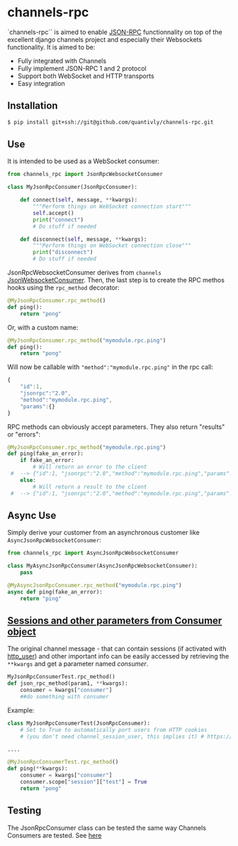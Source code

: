 # channels-rpc

`channels-rpc`` is aimed to enable [JSON-RPC](http://json-rpc.org/) functionnality
on top of the excellent django channels project and especially their Websockets
functionality. It is aimed to be:

- Fully integrated with Channels
- Fully implement JSON-RPC 1 and 2 protocol
- Support both WebSocket and HTTP transports
- Easy integration

## Installation

```sh
$ pip install git+ssh://git@github.com/quantivly/channels-rpc.git
```

## Use

It is intended to be used as a WebSocket consumer:

```python
from channels_rpc import JsonRpcWebsocketConsumer

class MyJsonRpcConsumer(JsonRpcConsumer):

    def connect(self, message, **kwargs):
        """Perform things on WebSocket connection start"""
        self.accept()
        print("connect")
        # Do stuff if needed

    def disconnect(self, message, **kwargs):
        """Perform things on WebSocket connection close"""
        print("disconnect")
        # Do stuff if needed

```

JsonRpcWebsocketConsumer derives from `channels`
[JsonWebsocketConsumer](https://channels.readthedocs.io/en/latest/topics/consumers.html#websocketconsumer).
Then, the last step is to create the RPC methos hooks using the `rpc_method`
decorator:

```python
@MyJsonRpcConsumer.rpc_method()
def ping():
    return "pong"
```

Or, with a custom name:

```python
@MyJsonRpcConsumer.rpc_method("mymodule.rpc.ping")
def ping():
    return "pong"
```

Will now be callable with `"method":"mymodule.rpc.ping"` in the rpc call:

```javascript
{
    "id":1,
    "jsonrpc":"2.0",
    "method":"mymodule.rpc.ping",
    "params":{}
}
```

RPC methods can obviously accept parameters. They also return "results" or "errors":

```python
@MyJsonRpcConsumer.rpc_method("mymodule.rpc.ping")
def ping(fake_an_error):
    if fake_an_error:
        # Will return an error to the client
 #  --> {"id":1, "jsonrpc":"2.0","method":"mymodule.rpc.ping","params":{}} #  <-- {"id": 1, "jsonrpc": "2.0", "error": {"message": "fake_error", "code": -32000, "data": ["fake_error"]}}  raise Exception("fake_error")
    else:
        # Will return a result to the client
 #  --> {"id":1, "jsonrpc":"2.0","method":"mymodule.rpc.ping","params":{}} #  <-- {"id": 1, "jsonrpc": "2.0", "result": "pong"}  return "pong"
```

## Async Use

Simply derive your customer from an asynchronous customer like
`AsyncJsonRpcWebsocketConsumer`:

```python
from channels_rpc import AsyncJsonRpcWebsocketConsumer

class MyAsyncJsonRpcConsumer(AsyncJsonRpcWebsocketConsumer):
	pass

@MyAsyncJsonRpcConsumer.rpc_method("mymodule.rpc.ping")
async def ping(fake_an_error):
	return "ping"
```

## [Sessions and other parameters from Consumer object](#consumer)

The original channel message - that can contain sessions (if activated with
[http_user](https://channels.readthedocs.io/en/stable/generics.html#websockets))
and other important info can be easily accessed by retrieving the `**kwargs`
and get a parameter named _consumer_.

```python
MyJsonRpcConsumerTest.rpc_method()
def json_rpc_method(param1, **kwargs):
    consumer = kwargs["consumer"]
    ##do something with consumer
```

Example:

```python
class MyJsonRpcConsumerTest(JsonRpcConsumer):
    # Set to True to automatically port users from HTTP cookies
    # (you don't need channel_session_user, this implies it) # https://channels.readthedocs.io/en/stable/generics.html#websockets  http_user = True

....

@MyJsonRpcConsumerTest.rpc_method()
def ping(**kwargs):
    consumer = kwargs["consumer"]
    consumer.scope["session"]["test"] = True
    return "pong"

```

## Testing

The JsonRpcConsumer class can be tested the same way Channels Consumers are tested.
See [here](http://channels.readthedocs.io/en/stable/testing.html)
